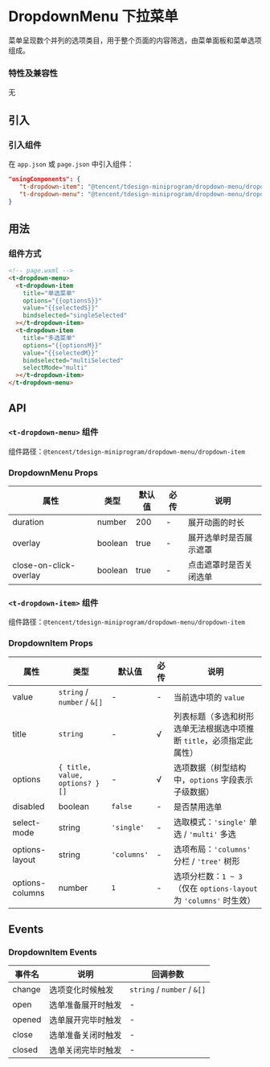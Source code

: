 # DropdownMenu 下拉菜单

菜单呈现数个并列的选项类目，用于整个页面的内容筛选，由菜单面板和菜单选项组成。

### 特性及兼容性

无

## 引入

### 引入组件

在 `app.json` 或 `page.json` 中引入组件：

```json
"usingComponents": {
   "t-dropdown-item": "@tencent/tdesign-miniprogram/dropdown-menu/dropdown-item",
   "t-dropdown-menu": "@tencent/tdesign-miniprogram/dropdown-menu/dropdown-menu"
}
```

## 用法

### 组件方式

```html
<!-- page.wxml -->
<t-dropdown-menu>
  <t-dropdown-item
    title="单选菜单"
    options="{{optionsS}}"
    value="{{selectedS}}"
    bindselected="singleSelected"
  ></t-dropdown-item>
  <t-dropdown-item
    title="多选菜单"
    options="{{optionsM}}"
    value="{{selectedM}}"
    bindselected="multiSelected"
    selectMode="multi"
  ></t-dropdown-item>
</t-dropdown-menu>
```

## API

### `<t-dropdown-menu>` 组件

组件路径：`@tencent/tdesign-miniprogram/dropdown-menu/dropdown-item`

### DropdownMenu Props

| 属性                   | 类型    | 默认值 | 必传 | 说明                   |
| ---------------------- | ------- | ------ | ---- | ---------------------- |
| duration               | number  | 200    | -    | 展开动画的时长         |
| overlay                | boolean | true   | -    | 展开选单时是否展示遮罩 |
| close-on-click-overlay | boolean | true   | -    | 点击遮罩时是否关闭选单 |

### `<t-dropdown-item>` 组件

组件路径：`@tencent/tdesign-miniprogram/dropdown-menu/dropdown-item`

### DropdownItem Props

| 属性            | 类型                           | 默认值      | 必传 | 说明                                                                 |
| --------------- | ------------------------------ | ----------- | ---- | -------------------------------------------------------------------- |
| value           | `string` / `number` / `&[]`    | -           | -    | 当前选中项的 `value`                                                 |
| title           | `string`                       | -           | √    | 列表标题（多选和树形选单无法根据选中项推断 `title`，必须指定此属性） |
| options         | `{ title, value, options? }[]` | -           | √    | 选项数据（树型结构中，`options` 字段表示子级数据）                   |
| disabled        | boolean                        | `false`     | -    | 是否禁用选单                                                         |
| select-mode     | string                         | `'single'`  | -    | 选取模式：`'single'` 单选 / `'multi'` 多选                           |
| options-layout  | string                         | `'columns'` | -    | 选项布局：`'columns'` 分栏 / `'tree'` 树形                           |
| options-columns | number                         | `1`         | -    | 选项分栏数：`1 ~ 3`（仅在 `options-layout` 为 `'columns'` 时生效）   |

## Events

### DropdownItem Events

| 事件名 | 说明               | 回调参数                    |
| ------ | ------------------ | --------------------------- |
| change | 选项变化时候触发   | `string` / `number` / `&[]` |
| open   | 选单准备展开时触发 | -                           |
| opened | 选单展开完毕时触发 | -                           |
| close  | 选单准备关闭时触发 | -                           |
| closed | 选单关闭完毕时触发 | -                           |
